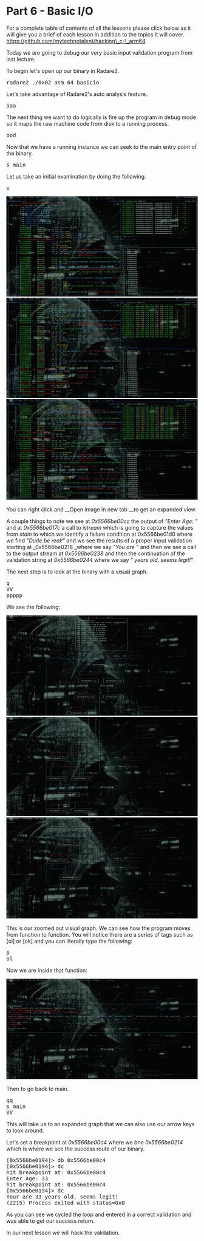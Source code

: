 # Part 6 - Basic I/O

For a complete table of contents of all the lessons please click below as it will give you a brief of each lesson in addition to the topics it will cover. https://github.com/mytechnotalent/hacking\_c-\_arm64

Today we are going to debug our very basic input validation program from last lecture.

To begin let's open up our binary in Radare2.

<pre spellcheck="false">radare2 ./0x02_asm_64_basicio
</pre>

Let's take advantage of Radare2's auto analysis feature.

<pre spellcheck="false">aaa
</pre>

The next thing we want to do logically is fire up the program in debug mode so it maps the raw machine code from disk to a running process.

<pre spellcheck="false">ood
</pre>

Now that we have a running instance we can seek to the main entry point of the binary.

<pre spellcheck="false">s main
</pre>

Let us take an initial examination by doing the following.

<pre spellcheck="false">v
</pre>

<div class="slate-resizable-image-embed slate-image-embed__resize-full-width"><img src="/imgs/1607682836896.jpg"/></div>

<div class="slate-resizable-image-embed slate-image-embed__resize-full-width"><img src="/imgs/1607683092302.jpg"/></div>

<div class="slate-resizable-image-embed slate-image-embed__resize-full-width"><img src="/imgs/1607683246880.jpg"/></div>

You can right click and&nbsp;__Open image in new tab&nbsp;__to get an expanded view.

A couple things to note we see at _0x5566be00cc_ the output of _"Enter Age: "_ and at _0x5566be017c_ a call to _istream_ which is going to capture the values from _stdin_ to which we identify a failure condition at 0x5566be01d0 where we find _"Dude be real!"_ and we see the results of a proper input validation starting at _0x5566be0218 _where we say _"You are "_ and then we see a call to the output stream at _0x5566be0238_ and then the continuation of the validation string at _0x5566be0244_ where we say _" years old, seems legit!"_.

The next step is to look at the binary with a visual graph.

<pre spellcheck="false">q
VV
ppppp
</pre>

We see the following:

<div class="slate-resizable-image-embed slate-image-embed__resize-full-width"><img src="/imgs/1607685699956.jpg"/></div>

<div class="slate-resizable-image-embed slate-image-embed__resize-full-width"><img src="/imgs/1607685723107.jpg"/></div>

<div class="slate-resizable-image-embed slate-image-embed__resize-full-width"><img src="/imgs/1607685740119.jpg"/></div>

This is our zoomed out visual graph. We can see how the program moves from function to function. You will notice there are a series of tags such as \[ol\] or \[ok\] and you can literally type the following:

<pre spellcheck="false">p
ol
</pre>

Now we are inside that function:

<div class="slate-resizable-image-embed slate-image-embed__resize-full-width"><img src="/imgs/1607686001944.jpg"/></div>

Then to go back to main.

<pre spellcheck="false">qq
s main
VV
</pre>

This will take us to an expanded graph that we can also use our arrow keys to look around.

Let's set a breakpoint at _0x5566be00c4_ where we _bne 0x5566be0214_ which is where we see the success route of our binary.

<pre spellcheck="false">[0x5566be0194]&gt; db 0x5566be00c4
[0x5566be0194]&gt; dc
hit breakpoint at: 0x5566be00c4
Enter Age: 33
hit breakpoint at: 0x5566be00c4
[0x5566be0194]&gt; dc
Your are 33 years old, seems legit!
(2215) Process exited with status=0x0
</pre>

As you can see we cycled the loop and entered in a correct validation and was able to get our success return.

In our next lesson we will hack the validation.

  